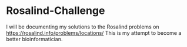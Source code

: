 # Rosalind-Challenge
I will be documenting my solutions to the Rosalind problems on https://rosalind.info/problems/locations/
This is my attempt to become a better bioinformatician.
